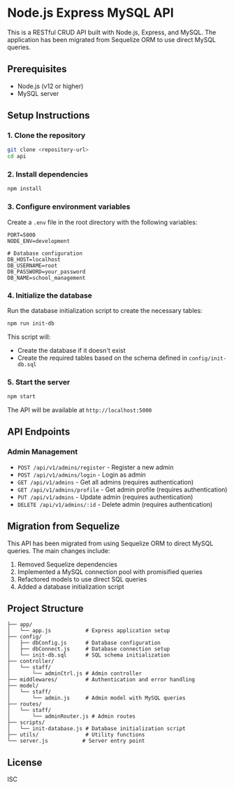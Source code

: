 # Node.js Express MySQL API

This is a RESTful CRUD API built with Node.js, Express, and MySQL. The application has been migrated from Sequelize ORM to use direct MySQL queries.

## Prerequisites

- Node.js (v12 or higher)
- MySQL server

## Setup Instructions

### 1. Clone the repository

```bash
git clone <repository-url>
cd api
```

### 2. Install dependencies

```bash
npm install
```

### 3. Configure environment variables

Create a `.env` file in the root directory with the following variables:

```
PORT=5000
NODE_ENV=development

# Database configuration
DB_HOST=localhost
DB_USERNAME=root
DB_PASSWORD=your_password
DB_NAME=school_management
```

### 4. Initialize the database

Run the database initialization script to create the necessary tables:

```bash
npm run init-db
```

This script will:
- Create the database if it doesn't exist
- Create the required tables based on the schema defined in `config/init-db.sql`

### 5. Start the server

```bash
npm start
```

The API will be available at `http://localhost:5000`

## API Endpoints

### Admin Management

- `POST /api/v1/admins/register` - Register a new admin
- `POST /api/v1/admins/login` - Login as admin
- `GET /api/v1/admins` - Get all admins (requires authentication)
- `GET /api/v1/admins/profile` - Get admin profile (requires authentication)
- `PUT /api/v1/admins` - Update admin (requires authentication)
- `DELETE /api/v1/admins/:id` - Delete admin (requires authentication)

## Migration from Sequelize

This API has been migrated from using Sequelize ORM to direct MySQL queries. The main changes include:

1. Removed Sequelize dependencies
2. Implemented a MySQL connection pool with promisified queries
3. Refactored models to use direct SQL queries
4. Added a database initialization script

## Project Structure

```
├── app/
│   └── app.js           # Express application setup
├── config/
│   ├── dbConfig.js      # Database configuration
│   ├── dbConnect.js     # Database connection setup
│   └── init-db.sql      # SQL schema initialization
├── controller/
│   └── staff/
│       └── adminCtrl.js # Admin controller
├── middlewares/         # Authentication and error handling
├── model/
│   └── staff/
│       └── admin.js     # Admin model with MySQL queries
├── routes/
│   └── staff/
│       └── adminRouter.js # Admin routes
├── scripts/
│   └── init-database.js # Database initialization script
├── utils/               # Utility functions
└── server.js           # Server entry point
```

## License

ISC